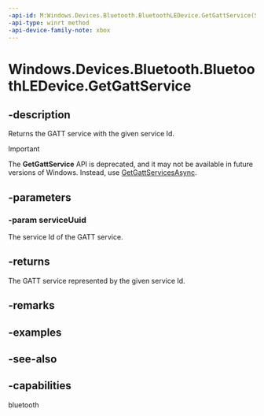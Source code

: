 ```yaml
---
-api-id: M:Windows.Devices.Bluetooth.BluetoothLEDevice.GetGattService(System.Guid)
-api-type: winrt method
-api-device-family-note: xbox
---
```


<!-- Method syntax
public Windows.Devices.Bluetooth.GenericAttributeProfile.GattDeviceService GetGattService(System.Guid serviceUuid)
-->

# Windows.Devices.Bluetooth.BluetoothLEDevice.GetGattService

## -description
Returns the GATT service with the given service Id.

> [!IMPORTANT]
> The **GetGattService** API is deprecated, and it may not be available in future versions of Windows. Instead, use [GetGattServicesAsync](/uwp/api/windows.devices.bluetooth.bluetoothledevice.getgattservicesasync).

## -parameters

### -param serviceUuid
The service Id of the GATT service.

## -returns
The GATT service represented by the given service Id.

## -remarks

## -examples

## -see-also

## -capabilities
bluetooth
